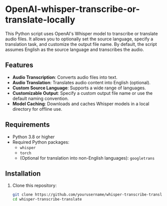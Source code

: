 # OpenAI-whisper-transcribe-or-translate-locally

This Python script uses OpenAI's Whisper model to transcribe or translate audio files. It allows you to optionally set the source language, specify a translation task, and customize the output file name. By default, the script assumes English as the source language and transcribes the audio.

## Features

- **Audio Transcription**: Converts audio files into text.
- **Audio Translation**: Translates audio content into English (optional).
- **Custom Source Language**: Supports a wide range of languages.
- **Customizable Output**: Specify a custom output file name or use the default naming convention.
- **Model Caching**: Downloads and caches Whisper models in a local directory for offline use.

## Requirements

- Python 3.8 or higher
- Required Python packages:
  - `whisper`
  - `torch`
  - (Optional for translation into non-English languages): `googletrans`

## Installation

1. Clone this repository:
   ```bash
   git clone https://github.com/yourusername/whisper-transcribe-translate.git
   cd whisper-transcribe-translate
